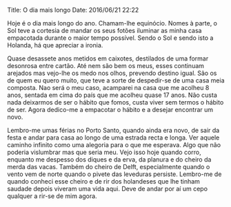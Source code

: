 Title: O dia mais longo
Date: 2016/06/21 22:22

Hoje é o dia mais longo do ano. Chamam-lhe equinócio. Nomes à parte, o Sol teve a cortesia de mandar os seus fotões iluminar as minha casa empacotada durante o maior tempo possível. Sendo o Sol e sendo isto a Holanda, há que apreciar a ironia.

Quase desassete anos metidos em caixotes, destilados de uma formar desonrosa entre cartão. Até nem são bem os meus, esses continuam arejados mas vejo-lhe os medo nos olhos, prevendo destino igual. São os de quem eu quero muito, que teve a sorte de despedir-se de uma casa meia composta. Nao será o meu caso, acamparei na casa que me acolheu 8 anos, sentada em cima do país que me acolheu quase 17 anos. Não custa nada deixarmos de ser o hábito que fomos, custa viver sem termos o hábito de ser. Agora dedico-me a empacotar o hábito e a desejar encontrar um novo.

Lembro-me umas férias no Porto Santo, quando ainda era novo, de sair da festa e andar para casa ao longo de uma estrada recta e longa. Ver aquele caminho infinito como uma alegoria para o que me esperava. Algo que não poderia vislumbrar mas  que seria meu. Vejo isso hoje quando corro, enquanto me despesso dos diques e da erva, da planura e do cheiro da merda das vacas. Também do cheiro de Delft, especialmente quando o vento vem de norte quando o pivete das leveduras persiste. Lembro-me de quando conheci esse cheiro e de rir dos holandeses que lhe tinham saudade depois viveram uma vida aqui. Deve de andar por aí um cepo qualquer a rir-se de mim agora.
